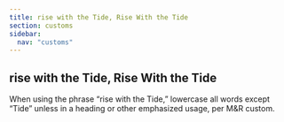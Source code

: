 ```yaml
---
title: rise with the Tide, Rise With the Tide
section: customs
sidebar:
  nav: "customs"
---
```

## rise with the Tide, Rise With the Tide

When using the phrase “rise with the Tide,” lowercase all words except “Tide” unless in a heading or other emphasized usage, per M&R custom.